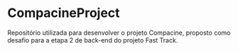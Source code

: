 # CompacineProject
Repositório utilizada para desenvolver o projeto Compacine, proposto como desafio para a etapa 2 de back-end do projeto Fast Track.
